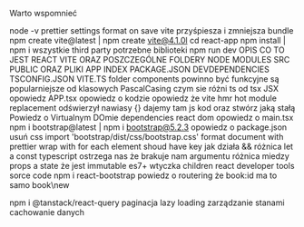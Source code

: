 Warto wspomnieć

node -v
prettier
settings format on save
vite przyśpiesza i zmniejsza bundle
npm create vite@latest | npm create vite@4.1.0l
cd react-app
npm install | npm i wszystkie third party potrzebne biblioteki
npm run dev
OPIS CO TO JEST REACT VITE ORAZ POSZCZEGÓLNE FOLDERY NODE MODULES SRC PUBLIC ORAZ PLIKI APP INDEX PACKAGE.JSON DEVDEPENDENCIES TSCONFIG.JSON VITE.TS
folder components powinno być funkcyjne są popularniejsze od klasowych
PascalCasing
czym sie różni ts od tsx
JSX opowiedz
APP.tsx opowiedz o kodzie
opowiedz że vite hmr hot module replacement odświerzył
nawiasy {} dajemy tam js kod oraz stwórz jaką stałą
Powiedz o Virtualnym DOmie dependencies react dom opowiedz o main.tsx
npm i bootstrap@latest | npm i bootstrap@5.2.3 opowiedz o package.json usuń css import 'bootstrap/dist/css/bootstrap.css'
format document with prettier
wrap with 
for each element shoud have key
jak działa &&
różnica let a const
typescript ostrzega nas że brakuje nam argumentu
różnica miedzy props a state że jest immutable
es7+ wtyczka
children
react developer tools sorce code
npm i react-bootstrap
powiedz o routering że book\:id ma to samo book\new

npm i @tanstack/react-query paginacja lazy loading zarządzanie stanami cachowanie danych